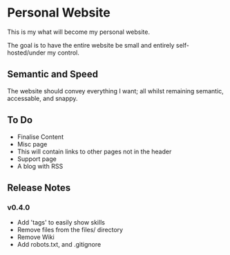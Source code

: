 # Personal Website

This is my what will become my personal website.

The goal is to have the entire website be small and entirely
self-hosted/under my control.

## Semantic and Speed

The website should convey everything I want; all whilst remaining
semantic, accessable, and snappy.

## To Do

- Finalise Content
- Misc page
 - This will contain links to other pages not in the header
- Support page
- A blog with RSS

## Release Notes

### v0.4.0

- Add 'tags' to easily show skills
- Remove files from the files/ directory
- Remove Wiki
- Add robots.txt, and .gitignore

